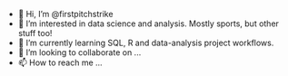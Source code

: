 - 👋 Hi, I’m @firstpitchstrike
- 👀 I’m interested in data science and analysis. Mostly sports, but other stuff too!
- 🌱 I’m currently learning SQL, R and data-analysis project workflows.
- 💞️ I’m looking to collaborate on ...
- 📫 How to reach me ...

<!---
firstpitchstrike/firstpitchstrike is a ✨ special ✨ repository because its `README.md` (this file) appears on your GitHub profile.
You can click the Preview link to take a look at your changes.
--->

